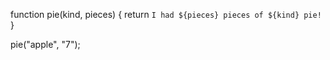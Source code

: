 function pie(kind, pieces) {
  return `I had ${pieces} pieces of ${kind} pie!`
}

pie("apple", "7");